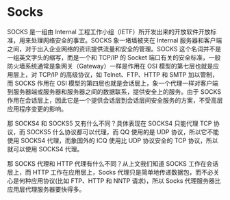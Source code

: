 # Socks

SOCKS 是一组由 Internal 工程工作小组（IETF）所开发出来的开放软件开放标准，用来处理网络安全的事宜。SOCKS 象一堵墙被夹在 Internal 服务器和客户端之间，对于出入企业网络的资讯提供流量和安全的管理。SOCKS 这个名词并不是一组英文字头的缩写，而是一个和 TCP/IP 的 Socket 端口有关的安全标准，一般防火墙系统通常是象网关（Gateway）一样是作用在 OSI 模型的第七层也就是应用层上，对 TCP/IP 的高级协议，如 Telnet、FTP、HTTP 和 SMTP 加以管制，而 SOCKS 作用在 OSI 模型的第四层也就是会话层上，象一个代理一样对客户端到服务器端或服务器和服务器之间的数据联系，提供安全上的服务。由于 SOCKS 作用在会话层上，因此它是一个提供会话层到会话层间安全服务的方案，不受高层应用程序变更的影响。

那 SOCKS4 和 SOCKS5 又有什么不同？具体表现在 SOCKS4 只能代理 TCP 协议，而 SOCKS5 什么协议都可以代理，而 QQ 使用的是 UDP 协议，所以它不能使用 SOCKS4 代理，而象国外的 ICQ 使用比 UDP 协议安全的 TCP 协议，所以就可以使用 SOCKS4 代理。

那 SOCKS 代理和 HTTP 代理有什么不同？从上文我们知道 SOCKS 工作在会话层上，而 HTTP 工作在应用层上，Socks 代理只是简单地传递数据包，而不必关心是何种应用协议(比如 FTP、HTTP 和 NNTP 请求)，所以 Socks 代理服务器比应用层代理服务器要快得多。
